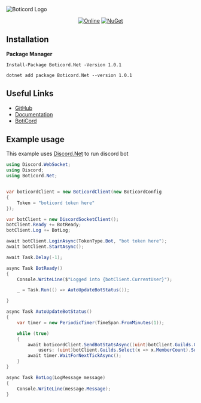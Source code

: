 ![Boticord Logo](https://media.discordapp.net/attachments/985686409039970345/986336905429913650/logo.png "image")
<div align="center ">
    <p>
        <a href="https://discord.gg/hkHjW8a"><img src="https://img.shields.io/discord/722424773233213460?color=7289da&label=Discord&logo=discord&logoColor=white" alt="Online"></a>
          <a href="https://www.nuget.org/packages/Boticord.Net/">
    <img src="https://img.shields.io/nuget/vpre/Boticord.Net.svg?maxAge=2592000?style=plastic" alt="NuGet">
  </a>
    </p>
</div>

## Installation

**Package Manager**

```
Install-Package Boticord.Net -Version 1.0.1
```

```
dotnet add package Boticord.Net --version 1.0.1
```

## Useful Links

* [GitHub](https://github.com/boticord)
* [Documentation](https://alxelzot.gitbook.io/boticord.net/)
* [BotiCord](https://boticord.top/)

## Example usage
This example uses [Discord.Net](https://github.com/discord-net/Discord.Net) to run discord bot
```cs
using Discord.WebSocket;
using Discord;
using Boticord.Net;


var boticordClient = new BoticordClient(new BoticordConfig
{
    Token = "boticord token here"
});

var botClient = new DiscordSocketClient();
botClient.Ready += BotReady;
botClient.Log += BotLog;

await botClient.LoginAsync(TokenType.Bot, "bot token here");
await botClient.StartAsync();

await Task.Delay(-1);

async Task BotReady()
{
    Console.WriteLine($"Logged into {botClient.CurrentUser}");

    _ = Task.Run(() => AutoUpdateBotStatus());

}

async Task AutoUpdateBotStatus()
{
    var timer = new PeriodicTimer(TimeSpan.FromMinutes(1));

    while (true)
    {
        await boticordClient.SendBotStatsAsync((uint)botClient.Guilds.Count,
            users: (uint)botClient.Guilds.Select(x => x.MemberCount).Sum());
        await timer.WaitForNextTickAsync();
    }
}

async Task BotLog(LogMessage message)
{
    Console.WriteLine(message.Message);
}

```
